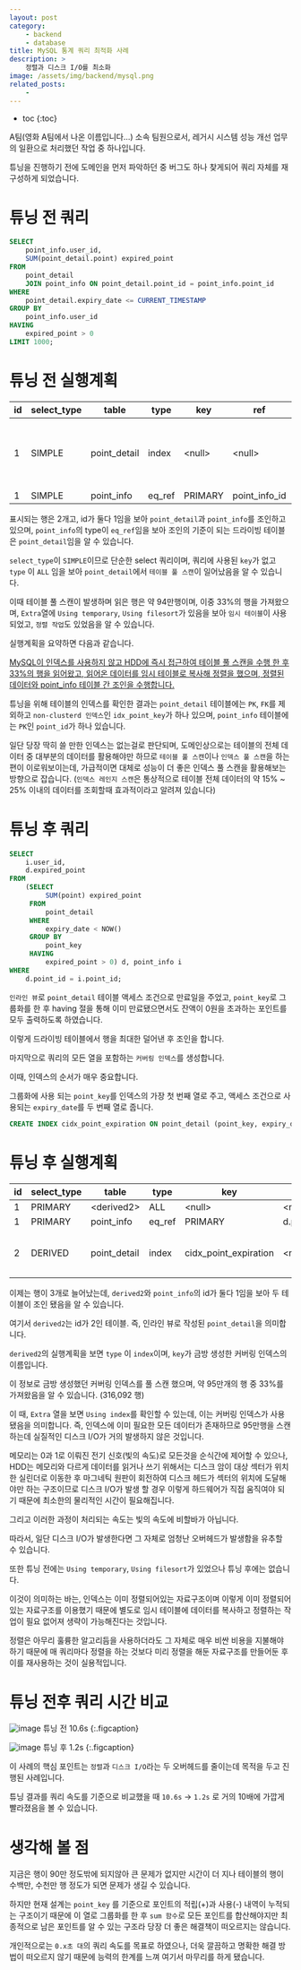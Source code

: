 ```yaml
---
layout: post
category:
    - backend
    - database
title: MySQL 통계 쿼리 최적화 사례
description: >
    정렬과 디스크 I/O를 최소화
image: /assets/img/backend/mysql.png
related_posts:
    -
---
```


* toc
{:toc}

A팀(영화 A팀에서 나온 이름입니다...) 소속 팀원으로서, 레거시 시스템 성능 개선 업무의 일환으로 처리했던 작업 중 하나입니다.

튜닝을 진행하기 전에 도메인을 먼저 파악하던 중 버그도 하나 찾게되어 쿼리 자체를 재구성하게 되었습니다.

# 튜닝 전 쿼리

```sql
SELECT
    point_info.user_id,
    SUM(point_detail.point) expired_point
FROM
    point_detail
    JOIN point_info ON point_detail.point_id = point_info.point_id
WHERE
    point_detail.expiry_date <= CURRENT_TIMESTAMP
GROUP BY
    point_info.user_id
HAVING
    expired_point > 0
LIMIT 1000;
```

# 튜닝 전 실행계획

| id  | select_type | table        | type   | key      | ref           | rows    | filtered | Extra                                        |
|-----|-------------|--------------|--------|----------|---------------|---------|----------|----------------------------------------------|
| 1   | SIMPLE      | point_detail | index  | \<null\> | \<null\>      | 943,527 | 33.33    | Using where; Using temporary; Using filesort |
| 1   | SIMPLE      | point_info   | eq_ref | PRIMARY  | point_info_id | 1       | 100      | \<null\>                                     |

표시되는 행은 2개고, id가 둘다 1임을 보아 `point_detail`과 `point_info`를 조인하고 있으며, `point_info`의 type이 `eq_ref`임을 보아 조인의 기준이 되는 드라이빙 테이블은 `point_detail`임을 알 수 있습니다.

`select_type`이 `SIMPLE`이므로 단순한 select 쿼리이며, 쿼리에 사용된 `key`가 없고 `type` 이 `ALL` 임을 보아 `point_detail`에서 `테이블 풀 스캔`이 일어났음을 알 수 있습니다.

이때 테이블 풀 스캔이 발생하며 읽은 행은 약 94만행이며, 이중 33%의 행을 가져왔으며, `Extra`열에 `Using temporary`, `Using filesort`가 있음을 보아 `임시 테이블`이 사용되었고, `정렬 작업`도 있었음을 알 수 있습니다.

실행계획을 요약하면 다음과 같습니다.

<u>MySQL이 인덱스를 사용하지 않고 HDD에 즉시 접근하여 테이블 풀 스캔을 수행 한 후 33%의 행을 읽어왔고, 읽어온 데이터를 임시 테이블로 복사해 정렬을 했으며, 정렬된 데이터와 point_info 테이블 간 조인을 수행합니다.</u>

튜닝을 위해 테이블의 인덱스를 확인한 결과는 `point_detail` 테이블에는 `PK`, `FK`를 제외하고 `non-clusterd 인덱스`인 `idx_point_key`가 하나 있으며, `point_info` 테이블에는 `PK`인 `point_id`가 하나 있습니다.

일단 당장 딱히 쓸 만한 인덱스는 없는걸로 판단되며, 도메인상으로는 테이블의 전체 데이터 중 대부분의 데이터를 활용해야만 하므로 `테이블 풀 스캔`이나 `인덱스 풀 스캔`을 하는편이 이로워보이는데, 가급적이면 대체로 성능이 더 좋은 인덱스 풀 스캔을 활용해보는 방향으로 잡습니다. (`인덱스 레인지 스캔`은 통상적으로 테이블 전체 데이터의 약 15% ~ 25% 이내의 데이터를 조회할때 효과적이라고 알려져 있습니다)

# 튜닝 후 쿼리

```sql
SELECT
    i.user_id,
    d.expired_point
FROM
    (SELECT
         SUM(point) expired_point
     FROM
         point_detail
     WHERE
         expiry_date < NOW()
     GROUP BY
         point_key
     HAVING
         expired_point > 0) d, point_info i
WHERE
    d.point_id = i.point_id;    
```

`인라인 뷰`로 `point_detail` 테이블 액세스 조건으로 만료일을 주었고, `point_key`로 그룹화를 한 후 having 절을 통해 이미 만료됐으면서도 잔액이 0원을 초과하는 포인트를 모두 출력하도록 하였습니다.

이렇게 드라이빙 테이블에서 행을 최대한 덜어낸 후 조인을 합니다.

마지막으로 쿼리의 모든 열을 포함하는 `커버링 인덱스`를 생성합니다.

이때, 인덱스의 순서가 매우 중요합니다. 

그룹화에 사용 되는 `point_key`를 인덱스의 가장 첫 번째 열로 주고, 액세스 조건으로 사용되는 `expiry_date`를 두 번째 열로 줍니다.

```sql
CREATE INDEX cidx_point_expiration ON point_detail (point_key, expiry_date);
```

# 튜닝 후 실행계획

| id  | select_type | table        | type   | key                   | ref        | rows    | filtered | Extra                     |
|-----|-------------|--------------|--------|-----------------------|------------|---------|----------|---------------------------|
| 1   | PRIMARY     | \<derived2\> | ALL    | \<null\>              | \<null\>   | 316,092 | 100      | \<null\>                  |
| 1   | PRIMARY     | point_info   | eq_ref | PRIMARY               | d.point_id | 1       | 100      | \<null\>                  |
| 2   | DERIVED     | point_detail | index  | cidx_point_expiration | \<null\>   | 948,371 | 33.33    | Using where; Using index; |

이제는 행이 3개로 늘어났는데, `derived2`와 `point_info`의 id가 둘다 1임을 보아 두 테이블이 조인 됐음을 알 수 있습니다. 

여기서 `derived2`는 id가 2인 테이블. 즉, 인라인 뷰로 작성된 `point_detail`을 의미합니다.

`derived2`의 실행계획을 보면 `type` 이 `index`이며, `key`가 금방 생성한 커버링 인덱스의 이름입니다.

이 정보로 금방 생성했던 커버링 인덱스를 풀 스캔 했으며, 약 95만개의 행 중 33%를 가져왔음을 알 수 있습니다. (316,092 행)

이 때, `Extra` 열을 보면 `Using index`를 확인할 수 있는데, 이는 커버링 인덱스가 사용됐음을 의미합니다. 즉, 인덱스에 이미 필요한 모든 데이터가 존재하므로 95만행을 스캔하는데 실질적인 디스크 I/O가 거의 발생하지 않은 것입니다.

메모리는 0과 1로 이뤄진 전기 신호(빛의 속도)로 모든것을 순식간에 제어할 수 있으나, HDD는 메모리와 다르게 데이터를 읽거나 쓰기 위해서는 디스크 암이 대상 섹터가 위치한 실린더로 이동한 후 마그네틱 원판이 회전하여 디스크 헤드가 섹터의 위치에 도달해야만 하는 구조이므로 디스크 I/O가 발생 할 경우 이렇게 하드웨어가 직접 움직여야 되기 때문에 최소한의 물리적인 시간이 필요해집니다. 

그리고 이러한 과정이 처리되는 속도는 빛의 속도에 비할바가 아닙니다. 

따라서, 일단 디스크 I/O가 발생한다면 그 자체로 엄청난 오버헤드가 발생함을 유추할 수 있습니다.

또한 튜닝 전에는 `Using temporary`, `Using filesort`가 있었으나 튜닝 후에는 없습니다.

이것이 의미하는 바는, 인덱스는 이미 정렬되어있는 자료구조이며 이렇게 이미 정렬되어 있는 자료구조를 이용했기 때문에 별도로 임시 테이블에 데이터를 복사하고 정렬하는 작업이 필요 없어져 생략이 가능해진다는 것입니다.

정렬은 아무리 훌륭한 알고리듬을 사용하더라도 그 자체로 매우 비싼 비용을 지불해야 하기 때문에 매 쿼리마다 정렬을 하는 것보다 미리 정렬을 해둔 자료구조를 만들어둔 후 이를 재사용하는 것이 실용적입니다.

# 튜닝 전후 쿼리 시간 비교

![image](https://user-images.githubusercontent.com/71188307/194039179-1f50c60b-8e9d-47de-be01-50a74fd25ccc.png)
튜닝 전 10.6s
{:.figcaption}

![image](https://user-images.githubusercontent.com/71188307/194039244-66dc0a08-aeb0-4e70-8331-964c2efe3350.png)
튜닝 후 1.2s
{:.figcaption}

이 사례의 핵심 포인트는 `정렬`과 `디스크 I/O`라는 두 오버헤드를 줄이는데 목적을 두고 진행된 사례입니다.

튜닝 결과를 쿼리 속도를 기준으로 비교했을 때 `10.6s` → `1.2s` 로 거의 10배에 가깝게 빨라졌음을 볼 수 있습니다.

# 생각해 볼 점

지금은 행이 90만 정도밖에 되지않아 큰 문제가 없지만 시간이 더 지나 테이블의 행이 수백만, 수천만 행 정도가 되면 문제가 생길 수 있습니다.

하지만 현재 설계는 `point_key` 를 기준으로 포인트의 적립(+)과 사용(-) 내역이 누적되는 구조이기 때문에 이 열로 그룹화를 한 후 `sum 함수`로 모든 포인트를 합산해야지만 최종적으로 남은 포인트를 알 수 있는 구조라 당장 더 좋은 해결책이 떠오르지는 않습니다.

개인적으로는 `0.x초 대`의 쿼리 속도를 목표로 하였으나, 더욱 깔끔하고 명확한 해결 방법이 떠오르지 않기 때문에 능력의 한계를 느껴 여기서 마무리를 하게 됐습니다.
